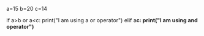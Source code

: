 a=15
b=20
c=14


if a>b or a<c:
    print("I am using a or operator")
elif a<b and a>c:
    print("I am using and operator")
